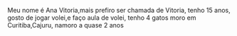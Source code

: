 Meu nome é Ana Vitoria,mais prefiro ser chamada de Vitoria,
tenho 15 anos,
gosto de jogar volei,e faço aula de volei, 
tenho 4 gatos
moro em Curitiba,Cajuru,
namoro a quase 2 anos
